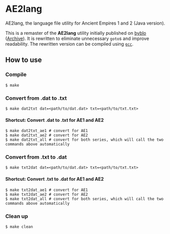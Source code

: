 # AE2lang

AE2lang, the language file utility for Ancient Empires 1 and 2 (Java version).

This is a remaster of the **AE2lang** utility initially published on [byblo](https://byblo.proboards.com/thread/23/tool-ae2lang-language-file-converter) ([Archive](https://web.archive.org/web/20201102050928/https://byblo.proboards.com/thread/23/tool-ae2lang-language-file-converter)). It is rewritten to eliminate unnecessary `goto`s and improve readability. The rewritten version can be compiled using [`gcc`](https://gcc.gnu.org/).

## How to use

### Compile
```
$ make
```

### Convert from .dat to .txt
```
$ make dat2txt dat=<path/to/dat.dat> txt=<path/to/txt.txt>
```

#### Shortcut: Convert .dat to .txt for AE1 and AE2
```
$ make dat2txt_ae1 # convert for AE1
$ make dat2txt_ae2 # convert for AE2
$ make dat2txt_all # convert for both series, which will call the two commands above automatically
```

### Convert from .txt to .dat
```
$ make txt2dat dat=<path/to/dat.dat> txt=<path/to/txt.txt>
```

#### Shortcut: Convert .txt to .dat for AE1 and AE2
```
$ make txt2dat_ae1 # convert for AE1
$ make txt2dat_ae2 # convert for AE2
$ make txt2dat_all # convert for both series, which will call the two commands above automatically
```

### Clean up
```
$ make clean
```

